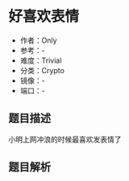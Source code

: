 # 好喜欢表情

- 作者：Only
- 参考：-
- 难度：Trivial
- 分类：Crypto
- 镜像：-
- 端口：-

## 题目描述

小明上网冲浪的时候最喜欢发表情了

## 题目解析
